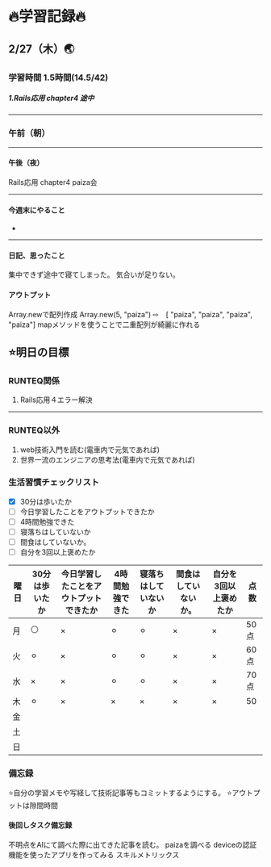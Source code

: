 # 🔥学習記録🔥
## 2/27（木）🌏
### 学習時間  1.5時間(14.5/42)
##### 1.Rails応用 chapter4 途中

***
### 午前（朝）
***
#### 午後（夜）
Rails応用 chapter4
paiza会
***
#### 今週末にやること
-
***
#### 日記、思ったこと
集中できず途中で寝てしまった。
気合いが足りない。


#### アウトプット
Array.newで配列作成
Array.new(5,  "paiza") ⇨　[ "paiza", "paiza", "paiza", "paiza"]
mapメソッドを使うことで二重配列が綺麗に作れる

## ⭐️明日の目標
### RUNTEQ関係
1. Rails応用４エラー解決
***
### RUNTEQ以外
1. web技術入門を読む(電車内で元気であれば)
2. 世界一流のエンジニアの思考法(電車内で元気であれば)


### 生活習慣チェックリスト
- [x] 30分は歩いたか
- [ ] 今日学習したことをアウトプットできたか
- [ ] 4時間勉強できた
- [ ] 寝落ちはしていないか
- [ ] 間食はしていないか。
- [ ] 自分を3回以上褒めたか

|曜日|30分は歩いたか|今日学習したことをアウトプットできたか|4時間勉強できた|寝落ちはしていないか|間食はしていないか。|自分を3回以上褒めたか|点数|
|---|---|---|---|---|---|---|---|
|月|⚪|×|⚪︎|⚪︎|×|×|50点|
|火|⚪︎|×|⚪︎|⚪︎|×|×|60点|
|水|×|×|⚪︎|⚪︎|×|×|70点|
|木|⚪︎|×|×|×|×|×|50|
|金| | | | | | | |
|土| | | | | | | |
|日| | | | | | | |


### 備忘録
⭐️自分の学習メモや写経して技術記事等もコミットするようにする。
⭐️アウトプットは隙間時間

#### 後回しタスク備忘録
不明点をAIにて調べた際に出てきた記事を読む。
paizaを調べる
deviceの認証機能を使ったアプリを作ってみる
スキルメトリックス

